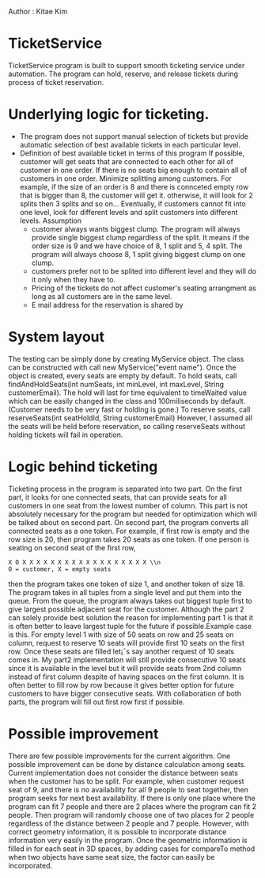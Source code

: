 Author : Kitae Kim

# TicketService
TicketService program is built to support smooth ticketing service under automation. The program can hold, reserve, and release tickets during process of ticket reservation.

# Underlying logic for ticketing.
- The program does not support manual selection of tickets but provide automatic selection of best available tickets in each particular level.
- Definition of best available ticket in terms of this program
    If possible, customer will get seats that are connected to each other for all of customer in one order.
    If there is no seats big enough to contain all of customers in one order. Minimize splitting among customers. 
    For example, if the size of an order is 8 and there is connceted empty row that is bigger than 8, the customer will get it.
		otherwise, it will look for 2 splits then 3 splits and so on...
	Eventually, if customers cannot fit into one level, look for different levels and split customers into different levels.
Assumption
    - customer always wants biggest clump. The program will always provide single biggest clump regardless of the split. It means if the order size is 9 and we have choice of 8, 1 split and 5, 4 split. The program will always choose 8, 1 split giving biggest clump on one clump.
    - customers prefer not to be splited into different level and they will do it only when they have to.
    - Pricing of the tickets do not affect customer's seating arrangment as long as all customers are in the same level.
    - E mail address for the reservation is shared by

# System layout
The testing can be simply done by creating MyService object. The class can be constructed with call new MyService("event name"). Once the object is created, every seats are empty by default. To hold seats, call findAndHoldSeats(int numSeats, int minLevel, int maxLevel, String customerEmail). The hold will last for time equivalent to timeWaited value which can be easily changed in the class and 100miliseconds by default. (Customer needs to be very fast or holding is gone.) To reserve seats, call reserveSeats(int seatHoldId, String customerEmail) However, I assumed all the seats will be held before reservation, so calling reserveSeats without holding tickets will fail in operation.


# Logic behind ticketing
Ticketing process in the program is separated into two part. On the first part, it looks for one connected seats, that can provide seats for all customers in one seat from the lowest number of column. This part is not absolutely necessary for the program but needed for optimization which will be talked about on second part.
    On second part, the program converts all connected seats as a one token. For example, if first row is empty and the row size is 20, then program takes 20 seats as one token. If one person is seating on second seat of the first row,

    X O X X X X X X X X X X X X X X X X X X \\n
    O = customer, X = empty seats

then the program takes one token of size 1, and another token of size 18. The program takes in all tuples from a single level and put them into the queue. From the queue, the program always takes out biggest tuple first to give largest possible adjacent seat for the customer. Although the part 2 can solely provide best solution the reason for implementing part 1 is that it is often better to leave largest tuple for the future if possible.Example case is this. For empty level 1 with size of 50 seats on row and 25 seats on column, request to reserve 10 seats will provide first 10 seats on the first row. Once these seats are filled let¡¯s say another request of 10 seats comes in. My part2 implementation will still provide consecutive 10 seats since it is available in the level but it will provide seats from 2nd column instead of first column despite of having spaces on the first column. It is often better to fill row by row because it gives better option for future customers to have bigger consecutive seats. With collaboration of both parts, the program will fill out first row first if possible. 

# Possible improvement
There are few possible improvements for the current algorithm. One possible improvement can be done by distance calculation among seats. Current implementation does not consider the distance between seats when the customer has to be split. 
For example, when customer request seat of 9, and there is no availability for all 9 people to seat together, then program seeks for next best availability. If there is only one place where the program can fit 7 people and there are 2 places where the program can fit 2 people. Then program will randomly choose one of two places for 2 people regardless of the distance between 2 people and 7 people. However, with correct geometry information, it is possible to incorporate distance information very easily in the program. Once the geometric information is filled in for each seat in 3D spaces, by adding cases for compareTo method when two objects have same seat size, the factor can easily be incorporated. 

